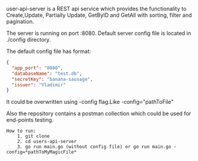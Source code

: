 user-api-server is a REST api service which provides the functionality 
to Create,Update, Partially Update, GetByID and GetAll with sorting, filter and pagination.

The server is running on port :8080. Default server config file is located in 
./config directory. 

The default config file has format: 

```json
{
  "app_port": "8080",
  "databaseName": "test.db",
  "secretKey": "banana-sausage",
  "issuer": "Vladimir" 
}
```
It could be overwritten using -config flag.Like -config="pathToFile"

Also the repository contains a postman collection which could be used for end-points testing.




```
How to run:
    1. git clone 
    2. cd users-api-server
    3. go run main.go (without config file) or go run main.go -config=*pathToMyMagicFile*
   
```
